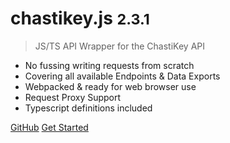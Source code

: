 # chastikey.js <small>2.3.1</small>

> JS/TS API Wrapper for the ChastiKey API

- No fussing writing requests from scratch
- Covering all available Endpoints & Data Exports
- Webpacked & ready for web browser use
- Request Proxy Support
- Typescript definitions included

[GitHub](https://github.com/ChastiKey/chastikey.js/)
[Get Started](#getting-started)